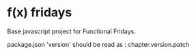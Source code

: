 f(x) fridays
==========

Base javascript project for Functional Fridays.

package.json 'version' should be read as : chapter.version.patch